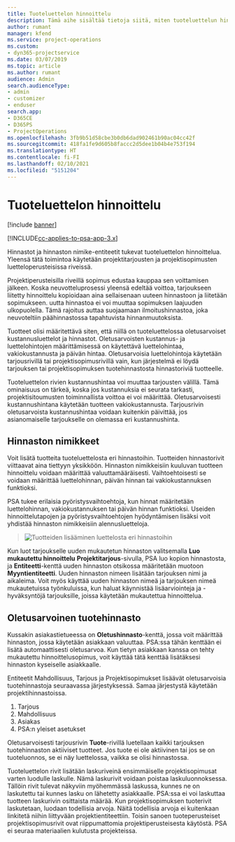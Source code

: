 ```yaml
---
title: Tuoteluettelon hinnoittelu
description: Tämä aihe sisältää tietoja siitä, miten tuoteluettelun hinnoittelu toimii Dynamics 365 Project Service Automationissa (PSA:ssa).
author: rumant
manager: kfend
ms.service: project-operations
ms.custom:
- dyn365-projectservice
ms.date: 03/07/2019
ms.topic: article
ms.author: rumant
audience: Admin
search.audienceType:
- admin
- customizer
- enduser
search.app:
- D365CE
- D365PS
- ProjectOperations
ms.openlocfilehash: 3fb9b51d58cbe3b0db6dad902461b90ac04cc42f
ms.sourcegitcommit: 418fa1fe9d605b8faccc2d5dee1b04b4e753f194
ms.translationtype: HT
ms.contentlocale: fi-FI
ms.lasthandoff: 02/10/2021
ms.locfileid: "5151204"
---
```

# <a name="product-catalog-pricing"></a>Tuoteluettelon hinnoittelu 

[!include [banner](../includes/psa-now-project-operations.md)]

[!INCLUDE[cc-applies-to-psa-app-3.x](../includes/cc-applies-to-psa-app-3x.md)]


Hinnastot ja hinnaston nimike-entiteetit tukevat tuoteluettelon hinnoittelua. Yleensä tätä toimintoa käytetään projektitarjousten ja projektisopimusten luetteloperusteisissa riveissä.

Projektiperusteisilla riveillä sopimus edustaa kauppaa sen voittamisen jälkeen. Koska neuvotteluprosessi yleensä edeltää voittoa, tarjoukseen liitetty hinnoittelu kopioidaan aina sellaisenaan uuteen hinnastoon ja liitetään sopimukseen. uutta hinnastoa ei voi muuttaa sopimuksen laajuuden ulkopuolella. Tämä rajoitus auttaa suojaamaan ilmoitushinnastoa, joka neuvoteltiin päähinnastossa tapahtuvista hinnanmuutoksista.

Tuotteet olisi määritettävä siten, että niillä on tuoteluettelossa oletusarvoiset kustannusluettelot ja hinnastot. Oletusarvoisten kustannus- ja luettelohintojen määrittämisessä on käytettävä luettelohintaa, vakiokustannusta ja päivän hintaa. Oletusarvoisia luettelohintoja käytetään tarjousrivillä tai projektisopimusrivillä vain, kun järjestelmä ei löydä tarjouksen tai projektisopimuksen tuotehinnastosta hinnastoriviä tuotteelle.

Tuoteluettelon rivien kustannushintaa voi muuttaa tarjousten välillä. Tämä ominaisuus on tärkeä, koska jos kustannuksia ei seurata tarkasti, projektisitoumusten toiminnallista voittoa ei voi määrittää. Oletusarvoisesti kustannushintana käytetään tuotteen vakiokustannusta. Tarjousrivin oletusarvoista kustannushintaa voidaan kuitenkin päivittää, jos asianomaiselle tarjoukselle on olemassa eri kustannushinta.

## <a name="price-list-items"></a>Hinnaston nimikkeet

Voit lisätä tuotteita tuoteluettelosta eri hinnastoihin. Tuotteiden hinnastorivit viittaavat aina tiettyyn yksikköön. Hinnaston nimikkeisiin kuuluvan tuotteen hinnoittelu voidaan määrittää valuuttamääräisesti. Vaihtoehtoisesti se voidaan määrittää luettelohinnan, päivän hinnan tai vakiokustannuksen funktioksi.

PSA tukee erilaisia pyöristysvaihtoehtoja, kun hinnat määritetään luettelohinnan, vakiokustannuksen tai päivän hinnan funktioksi. Useiden hinnoittelutapojen ja pyöristysvaihtoehtojen hyödyntämisen lisäksi voit yhdistää hinnaston nimikkeisiin alennusluetteloja. 

> ![Tuotteiden lisääminen luettelosta eri hinnastoihin](media/basic-guide-16.png)

Kun luot tarjoukselle uuden mukautetun hinnaston valitsemalla **Luo mukautettu hinnoittelu** **Projektitarjous**-sivulla, PSA luo kopion hinnastosta, ja **Entiteetti**-kenttä uuden hinnaston otsikossa määritetään muotoon **Myyntientiteetti**. Uuden hinnaston nimeen lisätään tarjouksen nimi ja aikaleima. Voit myös käyttää uuden hinnaston nimeä ja tarjouksen nimeä mukautetuissa työnkuluissa, kun haluat käynnistää lisäarviointeja ja -hyväksyntöjä tarjouksille, joissa käytetään mukautettua hinnoittelua.

 
## <a name="default-product-price-list"></a>Oletusarvoinen tuotehinnasto
Kussakin asiakastietueessa on **Oletushinnasto**-kenttä, jossa voit määrittää hinnaston, jossa käytetään asiakkaan valuuttaa. PSA:ssa tähän kenttään ei lisätä automaattisesti oletusarvoa. Kun tietyn asiakkaan kanssa on tehty mukautettu hinnoittelusopimus, voit käyttää tätä kenttää lisätäksesi hinnaston kyseiselle asiakkaalle.

Entiteetit Mahdollisuus, Tarjous ja Projektisopimukset lisäävät oletusarvoisia tuotehinnastoja seuraavassa järjestyksessä. Samaa järjestystä käytetään projektihinnastoissa.

1.  Tarjous
2.  Mahdollisuus
3.  Asiakas
4.  PSA:n yleiset asetukset

Oletusarvoisesti tarjousrivin **Tuote**-rivillä luetellaan kaikki tarjouksen tuotehinnaston aktiiviset tuotteet. Jos tuote ei ole aktiivinen tai jos se on tuoteluonnos, se ei näy luettelossa, vaikka se olisi hinnastossa. 

Tuoteluettelon rivit lisätään laskuriveinä ensimmäiselle projektisopimusat varten luodulle laskulle. Nämä laskurivit voidaan poistaa laskuluonnoksessa. Tällöin rivit tulevat näkyviin myöhemmässä laskussa, kunnes ne on laskutettu tai kunnes lasku on lähetetty asiakkaalle. PSA:ssa ei voi laskuttaa tuotteen laskurivin osittaista määrää. Kun projektisopimuksen tuoterivit laskutetaan, luodaan todellisia arvoja. Näitä todellisia arvoja ei kuitenkaan linkitetä niihin liittyvään projektientiteettiin. Toisin sanoen tuoteperusteiset projektisopimusrivit ovat riippumattomia projektiperusteisesta käytöstä. PSA ei seuraa materiaalien kulutusta projekteissa.
